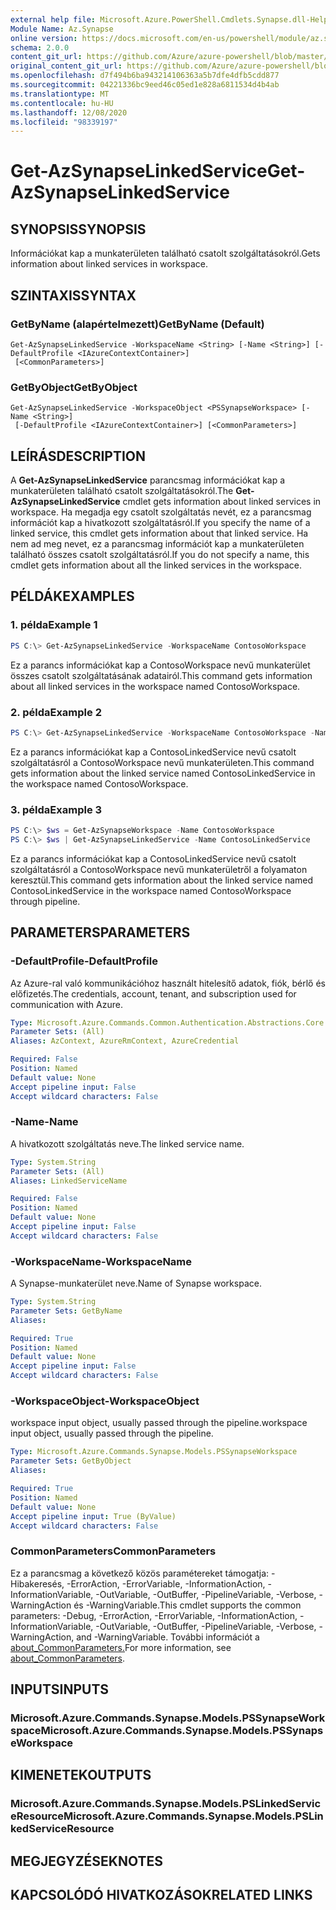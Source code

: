 ```yaml
---
external help file: Microsoft.Azure.PowerShell.Cmdlets.Synapse.dll-Help.xml
Module Name: Az.Synapse
online version: https://docs.microsoft.com/en-us/powershell/module/az.synapse/get-azsynapselinkedservice
schema: 2.0.0
content_git_url: https://github.com/Azure/azure-powershell/blob/master/src/Synapse/Synapse/help/Get-AzSynapseLinkedService.md
original_content_git_url: https://github.com/Azure/azure-powershell/blob/master/src/Synapse/Synapse/help/Get-AzSynapseLinkedService.md
ms.openlocfilehash: d7f494b6ba943214106363a5b7dfe4dfb5cdd877
ms.sourcegitcommit: 04221336bc9eed46c05ed1e828a6811534d4b4ab
ms.translationtype: MT
ms.contentlocale: hu-HU
ms.lasthandoff: 12/08/2020
ms.locfileid: "98339197"
---
```

# <span data-ttu-id="8b344-101">Get-AzSynapseLinkedService</span><span class="sxs-lookup"><span data-stu-id="8b344-101">Get-AzSynapseLinkedService</span></span>

## <span data-ttu-id="8b344-102">SYNOPSIS</span><span class="sxs-lookup"><span data-stu-id="8b344-102">SYNOPSIS</span></span>
<span data-ttu-id="8b344-103">Információkat kap a munkaterületen található csatolt szolgáltatásokról.</span><span class="sxs-lookup"><span data-stu-id="8b344-103">Gets information about linked services in workspace.</span></span>

## <span data-ttu-id="8b344-104">SZINTAXIS</span><span class="sxs-lookup"><span data-stu-id="8b344-104">SYNTAX</span></span>

### <span data-ttu-id="8b344-105">GetByName (alapértelmezett)</span><span class="sxs-lookup"><span data-stu-id="8b344-105">GetByName (Default)</span></span>
```
Get-AzSynapseLinkedService -WorkspaceName <String> [-Name <String>] [-DefaultProfile <IAzureContextContainer>]
 [<CommonParameters>]
```

### <span data-ttu-id="8b344-106">GetByObject</span><span class="sxs-lookup"><span data-stu-id="8b344-106">GetByObject</span></span>
```
Get-AzSynapseLinkedService -WorkspaceObject <PSSynapseWorkspace> [-Name <String>]
 [-DefaultProfile <IAzureContextContainer>] [<CommonParameters>]
```

## <span data-ttu-id="8b344-107">LEÍRÁS</span><span class="sxs-lookup"><span data-stu-id="8b344-107">DESCRIPTION</span></span>
<span data-ttu-id="8b344-108">A **Get-AzSynapseLinkedService** parancsmag információkat kap a munkaterületen található csatolt szolgáltatásokról.</span><span class="sxs-lookup"><span data-stu-id="8b344-108">The **Get-AzSynapseLinkedService** cmdlet gets information about linked services in workspace.</span></span>
<span data-ttu-id="8b344-109">Ha megadja egy csatolt szolgáltatás nevét, ez a parancsmag információt kap a hivatkozott szolgáltatásról.</span><span class="sxs-lookup"><span data-stu-id="8b344-109">If you specify the name of a linked service, this cmdlet gets information about that linked service.</span></span>
<span data-ttu-id="8b344-110">Ha nem ad meg nevet, ez a parancsmag információt kap a munkaterületen található összes csatolt szolgáltatásról.</span><span class="sxs-lookup"><span data-stu-id="8b344-110">If you do not specify a name, this cmdlet gets information about all the linked services in the workspace.</span></span>

## <span data-ttu-id="8b344-111">PÉLDÁK</span><span class="sxs-lookup"><span data-stu-id="8b344-111">EXAMPLES</span></span>

### <span data-ttu-id="8b344-112">1. példa</span><span class="sxs-lookup"><span data-stu-id="8b344-112">Example 1</span></span>
```powershell
PS C:\> Get-AzSynapseLinkedService -WorkspaceName ContosoWorkspace
```

<span data-ttu-id="8b344-113">Ez a parancs információkat kap a ContosoWorkspace nevű munkaterület összes csatolt szolgáltatásának adatairól.</span><span class="sxs-lookup"><span data-stu-id="8b344-113">This command gets information about all linked services in the workspace named ContosoWorkspace.</span></span>

### <span data-ttu-id="8b344-114">2. példa</span><span class="sxs-lookup"><span data-stu-id="8b344-114">Example 2</span></span>
```powershell
PS C:\> Get-AzSynapseLinkedService -WorkspaceName ContosoWorkspace -Name ContosoLinkedService
```

<span data-ttu-id="8b344-115">Ez a parancs információkat kap a ContosoLinkedService nevű csatolt szolgáltatásról a ContosoWorkspace nevű munkaterületen.</span><span class="sxs-lookup"><span data-stu-id="8b344-115">This command gets information about the linked service named ContosoLinkedService in the workspace named ContosoWorkspace.</span></span>

### <span data-ttu-id="8b344-116">3. példa</span><span class="sxs-lookup"><span data-stu-id="8b344-116">Example 3</span></span>
```powershell
PS C:\> $ws = Get-AzSynapseWorkspace -Name ContosoWorkspace
PS C:\> $ws | Get-AzSynapseLinkedService -Name ContosoLinkedService
```

<span data-ttu-id="8b344-117">Ez a parancs információkat kap a ContosoLinkedService nevű csatolt szolgáltatásról a ContosoWorkspace nevű munkaterületről a folyamaton keresztül.</span><span class="sxs-lookup"><span data-stu-id="8b344-117">This command gets information about the linked service named ContosoLinkedService in the workspace named ContosoWorkspace through pipeline.</span></span>

## <span data-ttu-id="8b344-118">PARAMETERS</span><span class="sxs-lookup"><span data-stu-id="8b344-118">PARAMETERS</span></span>

### <span data-ttu-id="8b344-119">-DefaultProfile</span><span class="sxs-lookup"><span data-stu-id="8b344-119">-DefaultProfile</span></span>
<span data-ttu-id="8b344-120">Az Azure-ral való kommunikációhoz használt hitelesítő adatok, fiók, bérlő és előfizetés.</span><span class="sxs-lookup"><span data-stu-id="8b344-120">The credentials, account, tenant, and subscription used for communication with Azure.</span></span>

```yaml
Type: Microsoft.Azure.Commands.Common.Authentication.Abstractions.Core.IAzureContextContainer
Parameter Sets: (All)
Aliases: AzContext, AzureRmContext, AzureCredential

Required: False
Position: Named
Default value: None
Accept pipeline input: False
Accept wildcard characters: False
```

### <span data-ttu-id="8b344-121">-Name</span><span class="sxs-lookup"><span data-stu-id="8b344-121">-Name</span></span>
<span data-ttu-id="8b344-122">A hivatkozott szolgáltatás neve.</span><span class="sxs-lookup"><span data-stu-id="8b344-122">The linked service name.</span></span>

```yaml
Type: System.String
Parameter Sets: (All)
Aliases: LinkedServiceName

Required: False
Position: Named
Default value: None
Accept pipeline input: False
Accept wildcard characters: False
```

### <span data-ttu-id="8b344-123">-WorkspaceName</span><span class="sxs-lookup"><span data-stu-id="8b344-123">-WorkspaceName</span></span>
<span data-ttu-id="8b344-124">A Synapse-munkaterület neve.</span><span class="sxs-lookup"><span data-stu-id="8b344-124">Name of Synapse workspace.</span></span>

```yaml
Type: System.String
Parameter Sets: GetByName
Aliases:

Required: True
Position: Named
Default value: None
Accept pipeline input: False
Accept wildcard characters: False
```

### <span data-ttu-id="8b344-125">-WorkspaceObject</span><span class="sxs-lookup"><span data-stu-id="8b344-125">-WorkspaceObject</span></span>
<span data-ttu-id="8b344-126">workspace input object, usually passed through the pipeline.</span><span class="sxs-lookup"><span data-stu-id="8b344-126">workspace input object, usually passed through the pipeline.</span></span>

```yaml
Type: Microsoft.Azure.Commands.Synapse.Models.PSSynapseWorkspace
Parameter Sets: GetByObject
Aliases:

Required: True
Position: Named
Default value: None
Accept pipeline input: True (ByValue)
Accept wildcard characters: False
```

### <span data-ttu-id="8b344-127">CommonParameters</span><span class="sxs-lookup"><span data-stu-id="8b344-127">CommonParameters</span></span>
<span data-ttu-id="8b344-128">Ez a parancsmag a következő közös paramétereket támogatja: -Hibakeresés, -ErrorAction, -ErrorVariable, -InformationAction, -InformationVariable, -OutVariable, -OutBuffer, -PipelineVariable, -Verbose, -WarningAction és -WarningVariable.</span><span class="sxs-lookup"><span data-stu-id="8b344-128">This cmdlet supports the common parameters: -Debug, -ErrorAction, -ErrorVariable, -InformationAction, -InformationVariable, -OutVariable, -OutBuffer, -PipelineVariable, -Verbose, -WarningAction, and -WarningVariable.</span></span> <span data-ttu-id="8b344-129">További információt a [about_CommonParameters.](http://go.microsoft.com/fwlink/?LinkID=113216)</span><span class="sxs-lookup"><span data-stu-id="8b344-129">For more information, see [about_CommonParameters](http://go.microsoft.com/fwlink/?LinkID=113216).</span></span>

## <span data-ttu-id="8b344-130">INPUTS</span><span class="sxs-lookup"><span data-stu-id="8b344-130">INPUTS</span></span>

### <span data-ttu-id="8b344-131">Microsoft.Azure.Commands.Synapse.Models.PSSynapseWorkspace</span><span class="sxs-lookup"><span data-stu-id="8b344-131">Microsoft.Azure.Commands.Synapse.Models.PSSynapseWorkspace</span></span>

## <span data-ttu-id="8b344-132">KIMENETEK</span><span class="sxs-lookup"><span data-stu-id="8b344-132">OUTPUTS</span></span>

### <span data-ttu-id="8b344-133">Microsoft.Azure.Commands.Synapse.Models.PSLinkedServiceResource</span><span class="sxs-lookup"><span data-stu-id="8b344-133">Microsoft.Azure.Commands.Synapse.Models.PSLinkedServiceResource</span></span>

## <span data-ttu-id="8b344-134">MEGJEGYZÉSEK</span><span class="sxs-lookup"><span data-stu-id="8b344-134">NOTES</span></span>

## <span data-ttu-id="8b344-135">KAPCSOLÓDÓ HIVATKOZÁSOK</span><span class="sxs-lookup"><span data-stu-id="8b344-135">RELATED LINKS</span></span>
